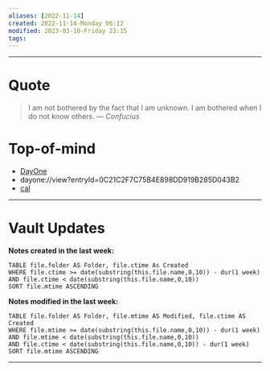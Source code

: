 ```yaml
---
aliases: [2022-11-14]
created: 2022-11-14-Monday 06:12
modified: 2023-03-10-Friday 23:15
tags: 
---
```



---

# Quote
> I am not bothered by the fact that I am unknown. I am bothered when I do not know others.
> — <cite>Confucius</cite>

# Top-of-mind
- [DayOne](dayone://thisday )
- dayone://view?entryId=0C21C2F7C75B4E898DD919B285D043B2
- [cal](dayone://calendar)
---

# Vault Updates

**Notes created in the last week:**

``` dataview
TABLE file.folder AS Folder, file.ctime As Created
WHERE file.ctime >= date(substring(this.file.name,0,10)) - dur(1 week) AND file.ctime < date(substring(this.file.name,0,10))
SORT file.mtime ASCENDING
```

**Notes modified in the last week:**

``` dataview
TABLE file.folder AS Folder, file.mtime AS Modified, file.ctime AS Created
WHERE file.mtime >= date(substring(this.file.name,0,10)) - dur(1 week)
AND file.mtime < date(substring(this.file.name,0,10))
AND file.ctime < date(substring(this.file.name,0,10)) - dur(1 week)
SORT file.mtime ASCENDING
```
---
